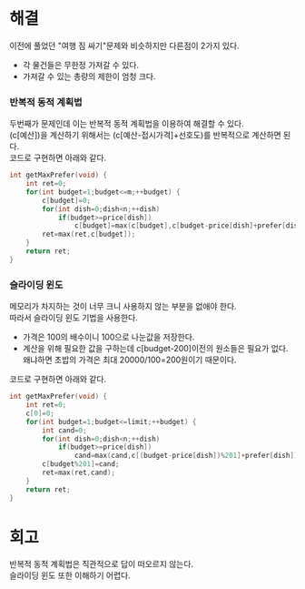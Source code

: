 # 해결
이전에 풀었던 "여행 짐 싸기"문제와 비슷하지만 다른점이 2가지 있다.  
- 각 물건들은 무한정 가져갈 수 있다.
- 가져갈 수 있는 총량의 제한이 엄청 크다.  

### 반복적 동적 계획법 
두번째가 문제인데 이는 반복적 동적 계획법을 이용하여 해결할 수 있다.  
(c[예산])을 계산하기 위해서는 (c[예산-접시가격]+선호도)를 반복적으로 계산하면 된다.  
코드로 구현하면 아래와 같다.  
```c++
int getMaxPrefer(void) {
    int ret=0;
    for(int budget=1;budget<=m;++budget) {
        c[budget]=0;
        for(int dish=0;dish<n;++dish)
            if(budget>=price[dish])
                c[budget]=max(c[budget],c[budget-price[dish]+prefer[dish]);
        ret=max(ret,c[budget]);
    }
    return ret;
}
```
### 슬라이딩 윈도  
메모리가 차지하는 것이 너무 크니 사용하지 않는 부분을 없애야 한다.  
따라서 슬라이딩 윈도 기법을 사용한다.  
- 가격은 100의 배수이니 100으로 나눈값을 저장한다.  
- 계산을 위해 필요한 값을 구하는데 c[budget-200]이전의 원소들은 필요가 없다.  
왜냐하면 초밥의 가격은 최대 20000/100=200원이기 때문이다.  

코드로 구현하면 아래와 같다.  
```c++
int getMaxPrefer(void) {
    int ret=0;
    c[0]=0;
    for(int budget=1;budget<=limit;++budget) {
        int cand=0;
        for(int dish=0;dish<n;++dish)
            if(budget>=price[dish])
                cand=max(cand,c[(budget-price[dish])%201]+prefer[dish]);
        c[budget%201]=cand;
        ret=max(ret,cand);
    }
    return ret;
}
```
# 회고 
반복적 동적 계획법은 직관적으로 답이 떠오르지 않는다.  
슬라이딩 윈도 또한 이해하기 어렵다.
